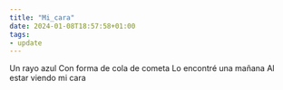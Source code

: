 ```yaml
---
title: "Mi_cara"
date: 2024-01-08T18:57:58+01:00
tags: 
- update
---
```


Un rayo azul 
Con forma de cola de cometa
Lo encontré una mañana 
Al estar viendo mi cara